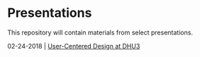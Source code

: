 # Presentations  

This repository will contain materials from select presentations.  

02-24-2018 | [User-Centered Design at DHU3](https://github.com/cderose/Presentations/blob/master/DeRose_DHU3_slides.zip)
